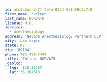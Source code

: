 ```yaml
---
id: abc3b2ac-2c7f-4efe-8224-038d89c2c718
first_name: 'Zoltan '
last_name: HORVATH
license: M.D.
services:
  - Anesthesiology
address: 'Nevada Anesthesiology Partners LLP'
city: 'Las Vegas'
state: NV
zip: '89134'
phone: 702-438-3400
title: 'Zoltan  HORVATH'
_geoloc:
  lng: -115.31207
  lat: 36.204548
---
```

